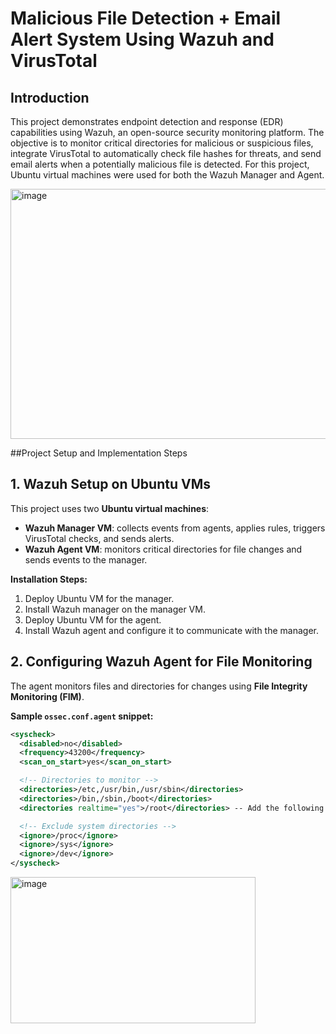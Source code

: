 # Malicious File Detection + Email Alert System Using Wazuh and VirusTotal

## Introduction
This project demonstrates endpoint detection and response (EDR) capabilities using Wazuh, an open-source security monitoring platform. The objective is to monitor critical directories for malicious or suspicious files, integrate VirusTotal to automatically check file hashes for threats, and send email alerts when a potentially malicious file is detected. For this project, Ubuntu virtual machines were used for both the Wazuh Manager and Agent.

<img width="870" height="400" alt="image" src="https://github.com/user-attachments/assets/1124549b-46c5-475f-b25c-c634f4a43cb3" />

##Project Setup and Implementation Steps
## 1. Wazuh Setup on Ubuntu VMs
This project uses two **Ubuntu virtual machines**:
- **Wazuh Manager VM**: collects events from agents, applies rules, triggers VirusTotal checks, and sends alerts.
- **Wazuh Agent VM**: monitors critical directories for file changes and sends events to the manager.

**Installation Steps:**
1. Deploy Ubuntu VM for the manager.
2. Install Wazuh manager on the manager VM.
3. Deploy Ubuntu VM for the agent.
4. Install Wazuh agent and configure it to communicate with the manager.

## 2. Configuring Wazuh Agent for File Monitoring
The agent monitors files and directories for changes using **File Integrity Monitoring (FIM)**.

**Sample `ossec.conf.agent` snippet:**
```xml
<syscheck>
  <disabled>no</disabled>
  <frequency>43200</frequency>
  <scan_on_start>yes</scan_on_start>

  <!-- Directories to monitor -->
  <directories>/etc,/usr/bin,/usr/sbin</directories>
  <directories>/bin,/sbin,/boot</directories>
  <directories realtime="yes">/root</directories> -- Add the following line to define the directories that will be monitored

  <!-- Exclude system directories -->
  <ignore>/proc</ignore>
  <ignore>/sys</ignore>
  <ignore>/dev</ignore>
</syscheck>
```

<img width="392" height="234" alt="image" src="https://github.com/user-attachments/assets/f822ff86-45b7-4f52-aba4-2b9e3586d494" />
